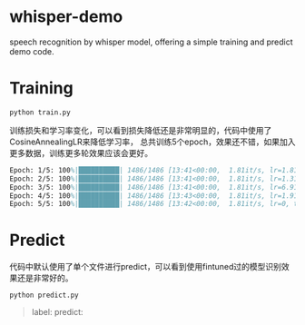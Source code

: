 # whisper-demo
speech recognition by whisper model, offering a simple training and predict demo code.


# Training
```
python train.py
```

训练损失和学习率变化，可以看到损失降低还是非常明显的，代码中使用了CosineAnnealingLR来降低学习率，
总共训练5个epoch，效果还不错，如果加入更多数据，训练更多轮效果应该会更好。

```tex
Epoch: 1/5: 100%|██████████| 1486/1486 [13:41<00:00,  1.81it/s, lr=1.81e-5, train average loss=0.221, train loss=0.129] 
Epoch: 2/5: 100%|██████████| 1486/1486 [13:41<00:00,  1.81it/s, lr=1.31e-5, train average loss=0.103, train loss=0.379]  
Epoch: 3/5: 100%|██████████| 1486/1486 [13:41<00:00,  1.81it/s, lr=6.91e-6, train average loss=0.045, train loss=0.0376]   
Epoch: 4/5: 100%|██████████| 1486/1486 [13:43<00:00,  1.81it/s, lr=1.91e-6, train average loss=0.0126, train loss=0.000637]
Epoch: 5/5: 100%|██████████| 1486/1486 [13:42<00:00,  1.81it/s, lr=0, train average loss=0.00256, train loss=0.000263] 
```


# Predict
代码中默认使用了单个文件进行predict，可以看到使用fintuned过的模型识别效果还是非常好的。
```
python predict.py
```
> label:
> predict:


